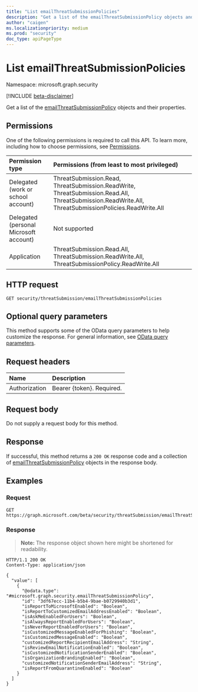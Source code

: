 ```yaml
---
title: "List emailThreatSubmissionPolicies"
description: "Get a list of the emailThreatSubmissionPolicy objects and their properties."
author: "caigen"
ms.localizationpriority: medium
ms.prod: "security"
doc_type: apiPageType
---
```


# List emailThreatSubmissionPolicies
Namespace: microsoft.graph.security

[!INCLUDE [beta-disclaimer](../../includes/beta-disclaimer.md)]

Get a list of the [emailThreatSubmissionPolicy](../resources/security-emailthreatsubmissionpolicy.md) objects and their properties.

## Permissions
One of the following permissions is required to call this API. To learn more, including how to choose permissions, see [Permissions](/graph/permissions-reference).

|Permission type|Permissions (from least to most privileged)|
|:---|:---|
|Delegated (work or school account)|ThreatSubmission.Read, ThreatSubmission.ReadWrite, ThreatSubmission.Read.All, ThreatSubmission.ReadWrite.All, ThreatSubmissionPolicies.ReadWrite.All|
|Delegated (personal Microsoft account)|Not supported|
|Application|ThreatSubmission.Read.All, ThreatSubmission.ReadWrite.All, ThreatSubmissionPolicy.ReadWrite.All|

## HTTP request

<!-- {
  "blockType": "ignored"
}
-->
``` http
GET security/threatSubmission/emailThreatSubmissionPolicies
```

## Optional query parameters
This method supports some of the OData query parameters to help customize the response. For general information, see [OData query parameters](/graph/query-parameters).

## Request headers
|Name|Description|
|:---|:---|
|Authorization|Bearer {token}. Required.|

## Request body
Do not supply a request body for this method.

## Response

If successful, this method returns a `200 OK` response code and a collection of [emailThreatSubmissionPolicy](../resources/security-emailthreatsubmissionpolicy.md) objects in the response body.

## Examples

### Request
<!-- {
  "blockType": "request",
  "name": "list_emailthreatsubmissionpolicy"
}
-->
``` http
GET https://graph.microsoft.com/beta/security/threatSubmission/emailThreatSubmissionPolicies
```


### Response
>**Note:** The response object shown here might be shortened for readability.
<!-- {
  "blockType": "response",
  "truncated": true,
  "@odata.type": "Collection(microsoft.graph.security.emailThreatSubmissionPolicy)"
}
-->
``` http
HTTP/1.1 200 OK
Content-Type: application/json

{
  "value": [
    {
      "@odata.type": "#microsoft.graph.security.emailThreatSubmissionPolicy",
      "id": "3df67ecc-11b4-b5b4-9bae-b0729940b3d1",
      "isReportToMicrosoftEnabled": "Boolean",
      "isReportToCustomizedEmailAddressEnabled": "Boolean",
      "isAskMeEnabledForUsers": "Boolean",
      "isAlwaysReportEnabledForUsers": "Boolean",
      "isNeverReportEnabledForUsers": "Boolean",
      "isCustomizedMessageEnabledForPhishing": "Boolean",
      "isCustomizedMessageEnabled": "Boolean",
      "customizedReportRecipientEmailAddress": "String",
      "isReviewEmailNotificationEnabled": "Boolean",
      "isCustomizedNotificationSenderEnabled": "Boolean",
      "isOrganizationBrandingEnabled": "Boolean",
      "customizedNotificationSenderEmailAddress": "String",
      "isReportFromQuarantineEnabled": "Boolean"
    }
  ]
}
```

